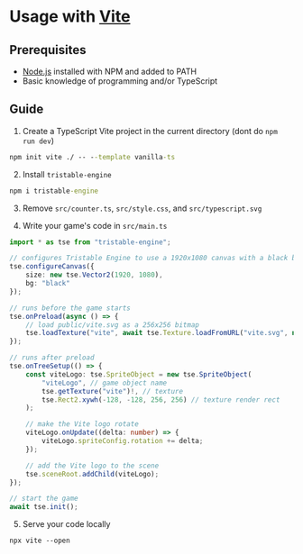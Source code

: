 # Usage with [Vite](https://vitejs.dev)

## Prerequisites
* [Node.js](https://nodejs.org) installed with NPM and added to PATH
* Basic knowledge of programming and/or TypeScript

## Guide

1. Create a TypeScript Vite project in the current directory (dont do `npm run dev`)
```cmd
npm init vite ./ -- --template vanilla-ts
```
2. Install `tristable-engine`
```cmd
npm i tristable-engine
```
3. Remove `src/counter.ts`, `src/style.css`, and `src/typescript.svg`

4. Write your game's code in `src/main.ts`
```ts
import * as tse from "tristable-engine";

// configures Tristable Engine to use a 1920x1080 canvas with a black background
tse.configureCanvas({
    size: new tse.Vector2(1920, 1080),
    bg: "black"
});

// runs before the game starts
tse.onPreload(async () => {
    // load public/vite.svg as a 256x256 bitmap
    tse.loadTexture("vite", await tse.Texture.loadFromURL("vite.svg", new tse.Vector2(256, 256)));
});

// runs after preload
tse.onTreeSetup(() => {
    const viteLogo: tse.SpriteObject = new tse.SpriteObject(
        "viteLogo", // game object name
        tse.getTexture("vite")!, // texture
        tse.Rect2.xywh(-128, -128, 256, 256) // texture render rect
    );

    // make the Vite logo rotate
    viteLogo.onUpdate((delta: number) => {
        viteLogo.spriteConfig.rotation += delta;
    });

    // add the Vite logo to the scene
    tse.sceneRoot.addChild(viteLogo);
});

// start the game
await tse.init();
```
5. Serve your code locally
```
npx vite --open
```
